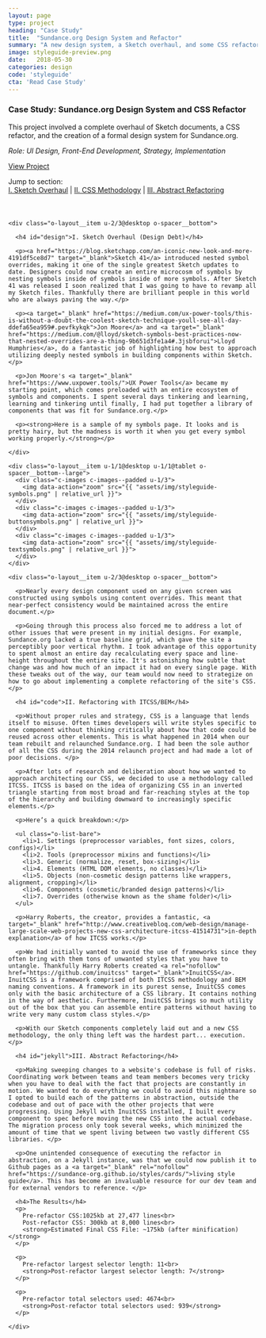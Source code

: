 ```yaml
---
layout: page
type: project
heading: "Case Study"
title:  "Sundance.org Design System and Refactor"
summary: "A new design system, a Sketch overhaul, and some CSS refactoring."
image: styleguide-preview.png
date:   2018-05-30
categories: design
code: 'styleguide'
cta: 'Read Case Study'
---
```


<div class="o-wrapper">
  <div class="o-layout o-layout--center o-spacer__top--huge">
    <div class="o-layout__item u-2/3@desktop">
      <h3>Case Study: Sundance.org Design System and CSS Refactor</h3>
      <p>This project involved a complete overhaul of Sketch documents, a CSS refactor, and the creation of a formal design system for Sundance.org.</p>
    </div>
    <div class="o-layout__item u-2/3@desktop o-spacer__bottom">
      <p><em>Role: UI Design, Front-End Development, Strategy, Implementation</em></p>
      <p><a rel="nofollow" href="https://sundance-org.github.io/styles/cards/" target="_blank">View Project</a></p>
      <p>Jump to section:<br><a href="#design">I. Sketch Overhaul</a> | <a href="#code">II. CSS Methodology</a> | <a href="#jekyll">III. Abstract Refactoring</a></p>
    </div>
    <div class="o-layout__item o-spacer__bottom">
      <img style="margin-bottom: 24px;" src="{{ "assets/img/styleguide--hero.png" | relative_url }}" alt="">
    </div>

    <div class="o-layout__item u-2/3@desktop o-spacer__bottom">

      <h4 id="design">I. Sketch Overhaul (Design Debt)</h4>

      <p><a href="https://blog.sketchapp.com/an-iconic-new-look-and-more-4191df5ce8d7" target="_blank">Sketch 41</a> introduced nested symbol overrides, making it one of the single greatest Sketch updates to date. Designers could now create an entire microcosm of symbols by nesting symbols inside of symbols inside of more symbols. After Sketch 41 was released I soon realized that I was going to have to revamp all my Sketch files. Thankfully there are brilliant people in this world who are always paving the way.</p>

      <p><a target="_blank" href="https://medium.com/ux-power-tools/this-is-without-a-doubt-the-coolest-sketch-technique-youll-see-all-day-ddefa65ea959#.pevfkykqk">Jon Moore</a> and <a target="_blank" href="https://medium.com/@lloyd/sketch-symbols-best-practices-now-that-nested-overrides-are-a-thing-9b651d3fe1a4#.3jsbforui">Lloyd Humphries</a>, do a fantastic job of highlighting how best to approach utilizing deeply nested symbols in building components within Sketch.</p>

      <p>Jon Moore's <a target="_blank" href="https://www.uxpower.tools/">UX Power Tools</a> became my starting point, which comes preloaded with an entire ecosystem of symbols and components. I spent several days tinkering and learning, learning and tinkering until finally, I had put together a library of components that was fit for Sundance.org.</p>

      <p><strong>Here is a sample of my symbols page. It looks and is pretty hairy, but the madness is worth it when you get every symbol working properly.</strong></p>

    </div>

    <div class="o-layout__item u-1/1@desktop u-1/1@tablet o-spacer__bottom--large">
      <div class="c-images c-images--padded u-1/3">
        <img data-action="zoom" src="{{ "assets/img/styleguide-symbols.png" | relative_url }}">
      </div>
      <div class="c-images c-images--padded u-1/3">
        <img data-action="zoom" src="{{ "assets/img/styleguide-buttonsymbols.png" | relative_url }}">
      </div>
      <div class="c-images c-images--padded u-1/3">
        <img data-action="zoom" src="{{ "assets/img/styleguide-textsymbols.png" | relative_url }}">
      </div>
    </div>

    <div class="o-layout__item u-2/3@desktop o-spacer__bottom">

      <p>Nearly every design component used on any given screen was constructed using symbols using content overrides. This meant that near-perfect consistency would be maintained across the entire document.</p>

      <p>Going through this process also forced me to address a lot of other issues that were present in my initial designs. For example, Sundance.org lacked a true baseline grid, which gave the site a perceptibly poor vertical rhythm. I took advantage of this opportunity to spent almost an entire day recalculating every space and line-height throughout the entire site. It's astonishing how subtle that change was and how much of an impact it had on every single page. With these tweaks out of the way, our team would now need to strategize on how to go about implementing a complete refactoring of the site's CSS.</p>

      <h4 id="code">II. Refactoring with ITCSS/BEM</h4>

      <p>Without proper rules and strategy, CSS is a language that lends itself to misuse. Often times developers will write styles specific to one component without thinking critically about how that code could be reused across other elements. This is what happened in 2014 when our team rebuilt and relaunched Sundance.org. I had been the sole author of all the CSS during the 2014 relaunch project and had made a lot of poor decisions. </p>

      <p>After lots of research and deliberation about how we wanted to approach architecting our CSS, we decided to use a methodology called ITCSS. ITCSS is based on the idea of organizing CSS in an inverted triangle starting from most broad and far-reaching styles at the top of the hierarchy and building downward to increasingly specific elements.</p>

      <p>Here’s a quick breakdown:</p>

      <ul class="o-list-bare">
        <li>1. Settings (preprocessor variables, font sizes, colors, configs)</li>
        <li>2. Tools (preprocessor mixins and functions)</li>
        <li>3. Generic (normalize, reset, box-sizing)</li>
        <li>4. Elements (HTML DOM elements, no classes)</li>
        <li>5. Objects (non-cosmetic design patterns like wrappers, alignment, cropping)</li>
        <li>6. Components (cosmetic/branded design patterns)</li>
        <li>7. Overrides (otherwise known as the shame folder)</li>
      </ul>

      <p>Harry Roberts, the creator, provides a fantastic, <a target="_blank" href="http://www.creativebloq.com/web-design/manage-large-scale-web-projects-new-css-architecture-itcss-41514731">in-depth explanation</a> of how ITCSS works.</p>

      <p>We had initially wanted to avoid the use of frameworks since they often bring with them tons of unwanted styles that you have to untangle. Thankfully Harry Roberts created <a rel="nofollow" href="https://github.com/inuitcss" target="_blank">InuitCSS</a>. InuitCSS is a framework comprised of both ITCSS methodology and BEM naming conventions. A framework in its purest sense, InuitCSS comes only with the basic architecture of a CSS library. It contains nothing in the way of aesthetic. Furthermore, InuitCSS brings so much utility out of the box that you can assemble entire patterns without having to write very many custom class styles.</p>

      <p>With our Sketch components completely laid out and a new CSS methodology, the only thing left was the hardest part... execution.</p>

      <h4 id="jekyll">III. Abstract Refactoring</h4>

      <p>Making sweeping changes to a website's codebase is full of risks. Coordinating work between teams and team members becomes very tricky when you have to deal with the fact that projects are constantly in motion. We wanted to do everything we could to avoid this nightmare so I opted to build each of the patterns in abstraction, outside the codebase and out of pace with the other projects that were progressing. Using Jekyll with InuitCSS installed, I built every component to spec before moving the new CSS into the actual codebase. The migration process only took several weeks, which minimized the amount of time that we spent living between two vastly different CSS libraries. </p>

      <p>One unintended consequence of executing the refactor in abstraction, on a Jekyll instance, was that we could now publish it to Github pages as a <a target="_blank" rel="nofollow" href="https://sundance-org.github.io/styles/cards/">living style guide</a>. This has become an invaluable resource for our dev team and for external vendors to reference. </p>

      <h4>The Results</h4>
      <p>
        Pre-refactor CSS:1025kb at 27,477 lines<br>
        Post-refactor CSS: 300kb at 8,000 lines<br>
        <strong>Estimated Final CSS File: ~175kb (after minification)</strong>
      </p>

      <p>
        Pre-refactor largest selector length: 11<br>
        <strong>Post-refactor largest selector length: 7</strong>
      </p>

      <p>
        Pre-refactor total selectors used: 4674<br>
        <strong>Post-refactor total selectors used: 939</strong>
      </p>

    </div>

  </div>
</div>
